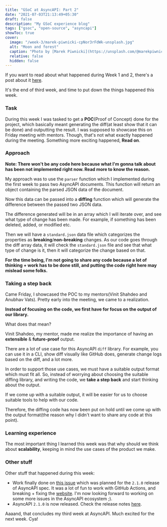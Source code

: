 ```yaml
---
title: "GSoC at AsyncAPI: Part 2"
date: "2021-07-03T21:13:49+05:30"
draft: false
description: "My GSoC experience blog"
tags: ["gsoc", "open-source", "asyncapi"]
showToc: true
cover:
  image: "/week-3/marek-piwnicki-cpNor3rFdWk-unsplash.jpg"
  alt: "Moon and forest"
  caption: "Photo by [Marek Piwnicki](https://unsplash.com/@marekpiwnicki) on [Unsplash](https://unsplash.com/)"
  relative: false
  hidden: false
---
```


If you want to read about what happened during Week 1 and 2, there's a post about it [here](https://aayushmau5.github.io/posts/week-1-2-at-asyncapi).

It's the end of third week, and time to put down the things happened this week.

### Task

During this week I was tasked to get a **POC**(Proof of Concept) done for the project, which basically meant generating the diff(at least show that it can be done) and outputting the result. I was supposed to showcase this on Friday meeting with mentors. Though, that's not what exactly happened during the meeting. Something more exciting happened, **Read on**.

### Approach

**Note: There won't be any code here because what I'm gonna talk about has been not implemented right now. Read more to know the reason.**

My approach was to use the `parser` function which I implemented during the first week to pass two AsyncAPI documents. This function will return an object containing the parsed JSON data of the document.

Now this data can be passed into a **diffing** function which will generate the difference between the passed two JSON data.

The difference generated will be in an array which I will iterate over, and see what type of change has been made. For example, if something has been deleted, added, or modified etc.

Then we will have a `standard.json` data file which categorizes the properties as **breaking**/**non-breaking** changes. As our code goes through the diff array data, it will check the `standard.json` file and see that what type of change is it, then it will categorize the change based on that.

**For the time being, I'm not going to share any code because a lot of thinking + work has to be done still, and putting the code right here may mislead some folks.**

### Taking a step back

Came Friday, I showcased the POC to my mentors(Vinit Shahdeo and Anubhav Vats). Pretty early into the meeting, we came to a realization.

**Instead of focusing on the code, we first have for focus on the output of our library.**

What does that mean?

Vinit Shahdeo, my mentor, made me realize the importance of having an **extensible** & **future-proof** output.

There are a lot of use case for this AsyncAPI `diff` library. For example, you can use it in a CLI, show diff visually like GitHub does, generate change logs based on the diff, and a lot more.

In order to support those use cases, we must have a suitable output format which must fit all. So, instead of worrying about choosing the suitable diffing library, and writing the code, we **take a step back** and start thinking about the output.

If we come up with a suitable output, it will be easier for us to choose suitable tools to help with our code.

Therefore, the diffing code has now been put on hold until we come up with the output format(the reason why I didn't want to share any code at this point).

### Learning experience

The most important thing I learned this week was that why should we think about **scalability**, keeping in mind the use cases of the product we make.

### Other stuff

Other stuff that happened during this week:

- Work finally done on [this issue](https://github.com/asyncapi/website/issues/86) which was planned for the `2.1.0` release of AsyncAPI spec. It was a lot of fun to work with GitHub Actions, and breaking + fixing the [website](https://www.asyncapi.com). I'm now looking forward to working on some more issues in the AsyncAPI ecosystem ;).
- AsyncAPI `2.1.0` is now released. Check the release notes [here](https://www.asyncapi.com/blog/release-notes-2.1.0).

Aaaand, that concludes my third week at AsyncAPI. Much excited for the next week. Cya!
